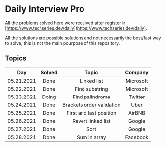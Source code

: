 # Daily Interview Pro

All the problems solved here were received after register in [https://www.techseries.dev/daily](https://www.techseries.dev/daily).

All the solutions are possible solutions and not necessarily the best/fast way to solve, this is not the main pourpose of this repository.

## Topics

| Day        | Solved   | Topic                     | Company   |
|:----------:|:--------:|:-------------------------:|:---------:|
| 05.21.2021 | Done     | Linked list               | Microsoft |
| 05.22.2021 | Done     | Find substring            | Microsoft |
| 05.23.2021 | Doing    | Find palindrome           | Twitter   |
| 05.24.2021 | Done     | Brackets order validation | Uber      |
| 05.25.2021 | Done     | First and last position   | AirBNB    |
| 05.26.2021 | Done     | Revert linked list        | Google    |
| 05.27.2021 | Done     | Sort                      | Google    |
| 05.28.2021 | Done     | Sum in array              | Facebook  |
